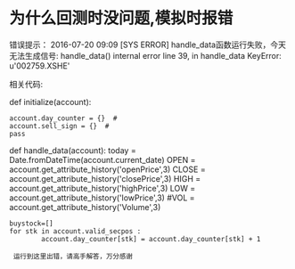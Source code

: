 # 为什么回测时没问题,模拟时报错

错误提示：
2016-07-20 09:09 [SYS ERROR] handle_data函数运行失败，今天无法生成信号: handle_data() internal error line 39, in handle_data KeyError: u'002759.XSHE'

相关代码:

def initialize(account):
    
    account.day_counter = {}  #
    account.sell_sign = {}  #
    pass
            
def handle_data(account):
    today = Date.fromDateTime(account.current_date)
    OPEN  = account.get_attribute_history('openPrice',3)
    CLOSE = account.get_attribute_history('closePrice',3)
    HIGH  = account.get_attribute_history('highPrice',3)
    LOW   = account.get_attribute_history('lowPrice',3)
    #VOL   = account.get_attribute_history('Volume',3)
    
    buystock=[]
    for stk in account.valid_secpos :
            account.day_counter[stk] = account.day_counter[stk] + 1
            
     运行到这里出错，请高手解答，万分感谢